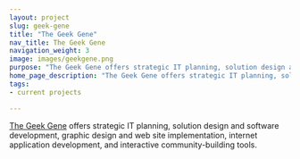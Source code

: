 ```yaml
---
layout: project
slug: geek-gene
title: "The Geek Gene"
nav_title: The Geek Gene
navigation_weight: 3
image: images/geekgene.png
purpose: "The Geek Gene offers strategic IT planning, solution design and software development, graphic design and web site implementation, internet application development, and interactive community-building tools."
home_page_description: "The Geek Gene offers strategic IT planning, solution design and software development, graphic design and web site implementation, internet application development, and interactive community-building tools."
tags:
- current projects

---
```


[The Geek Gene](http://geekgene.com/) offers strategic IT planning, solution design and software development, graphic design and web site implementation, internet application development, and interactive community-building tools.

